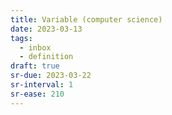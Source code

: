```yaml
---
title: Variable (computer science)
date: 2023-03-13
tags:
  - inbox
  - definition
draft: true
sr-due: 2023-03-22
sr-interval: 1
sr-ease: 210
---
```

